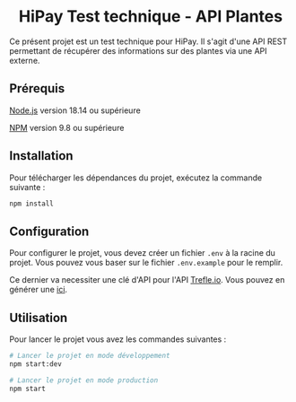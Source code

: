 <h1 align="center">
  HiPay Test technique - API Plantes
</h1>

Ce présent projet est un test technique pour HiPay. Il s'agit d'une API REST permettant de récupérer des informations sur des plantes via une API externe.

## Prérequis

[Node.js](https://nodejs.org/en/) version 18.14 ou supérieure

[NPM](https://www.npmjs.com/) version 9.8 ou supérieure

## Installation

Pour télécharger les dépendances du projet, exécutez la commande suivante :

```bash
npm install
```

## Configuration

Pour configurer le projet, vous devez créer un fichier `.env` à la racine du projet. Vous pouvez vous baser sur le fichier `.env.example` pour le remplir.

Ce dernier va necessiter une clé d'API pour l'API [Trefle.io](https://trefle.io/). Vous pouvez en générer une [ici](https://trefle.io/users/sign_up).

## Utilisation

Pour lancer le projet vous avez les commandes suivantes :

```bash
# Lancer le projet en mode développement
npm start:dev

# Lancer le projet en mode production
npm start
```